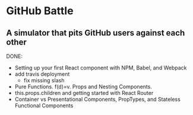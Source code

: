 # GitHub Battle

## A simulator that pits GitHub users against each other

DONE:
- Setting up your first React component with NPM, Babel, and Webpack
- add travis deployment
	- fix missing slash
- Pure Functions. f(d)=v. Props and Nesting Components.
- this.props.children and getting started with React Router
- Container vs Presentational Components, PropTypes, and Stateless Functional Components
